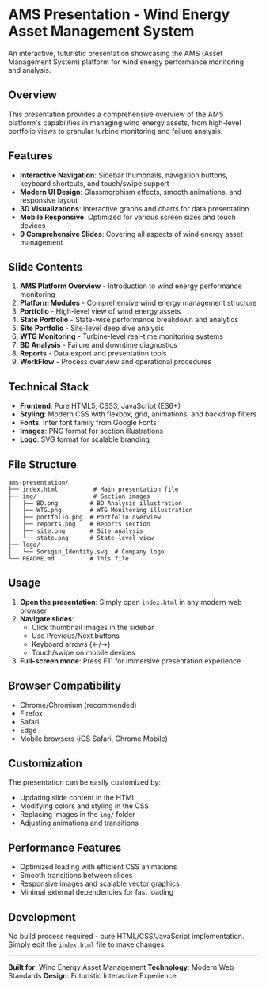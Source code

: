 # AMS Presentation - Wind Energy Asset Management System

An interactive, futuristic presentation showcasing the AMS (Asset Management System) platform for wind energy performance monitoring and analysis.

## Overview

This presentation provides a comprehensive overview of the AMS platform's capabilities in managing wind energy assets, from high-level portfolio views to granular turbine monitoring and failure analysis.

## Features

- **Interactive Navigation**: Sidebar thumbnails, navigation buttons, keyboard shortcuts, and touch/swipe support
- **Modern UI Design**: Glassmorphism effects, smooth animations, and responsive layout
- **3D Visualizations**: Interactive graphs and charts for data presentation
- **Mobile Responsive**: Optimized for various screen sizes and touch devices
- **9 Comprehensive Slides**: Covering all aspects of wind energy asset management

## Slide Contents

1. **AMS Platform Overview** - Introduction to wind energy performance monitoring
2. **Platform Modules** - Comprehensive wind energy management structure
3. **Portfolio** - High-level view of wind energy assets
4. **State Portfolio** - State-wise performance breakdown and analytics
5. **Site Portfolio** - Site-level deep dive analysis
6. **WTG Monitoring** - Turbine-level real-time monitoring systems
7. **BD Analysis** - Failure and downtime diagnostics
8. **Reports** - Data export and presentation tools
9. **WorkFlow** - Process overview and operational procedures

## Technical Stack

- **Frontend**: Pure HTML5, CSS3, JavaScript (ES6+)
- **Styling**: Modern CSS with flexbox, grid, animations, and backdrop filters
- **Fonts**: Inter font family from Google Fonts
- **Images**: PNG format for section illustrations
- **Logo**: SVG format for scalable branding

## File Structure

```
ams-presentation/
├── index.html          # Main presentation file
├── img/                # Section images
│   ├── BD.png         # BD Analysis illustration
│   ├── WTG.png        # WTG Monitoring illustration
│   ├── portfolio.png  # Portfolio overview
│   ├── reports.png    # Reports section
│   ├── site.png       # Site analysis
│   └── state.png      # State-level view
├── logo/
│   └── Sorigin_Identity.svg  # Company logo
└── README.md          # This file
```

## Usage

1. **Open the presentation**: Simply open `index.html` in any modern web browser
2. **Navigate slides**: 
   - Click thumbnail images in the sidebar
   - Use Previous/Next buttons
   - Keyboard arrows (←/→)
   - Touch/swipe on mobile devices
3. **Full-screen mode**: Press F11 for immersive presentation experience

## Browser Compatibility

- Chrome/Chromium (recommended)
- Firefox
- Safari
- Edge
- Mobile browsers (iOS Safari, Chrome Mobile)

## Customization

The presentation can be easily customized by:
- Updating slide content in the HTML
- Modifying colors and styling in the CSS
- Replacing images in the `img/` folder
- Adjusting animations and transitions

## Performance Features

- Optimized loading with efficient CSS animations
- Smooth transitions between slides
- Responsive images and scalable vector graphics
- Minimal external dependencies for fast loading

## Development

No build process required - pure HTML/CSS/JavaScript implementation. Simply edit the `index.html` file to make changes.

---

**Built for**: Wind Energy Asset Management
**Technology**: Modern Web Standards
**Design**: Futuristic Interactive Experience